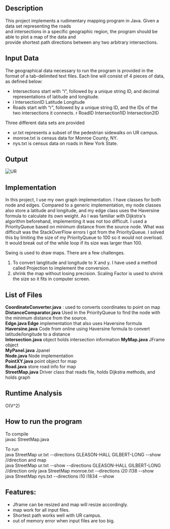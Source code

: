 
## Description 
This project implements a rudimentary mapping program in Java. Given a data set representing the roads  
and intersections in a specific geographic region, the program should be able to plot a map of the data and  
provide shortest path directions between any two arbitrary intersections.

## Input Data
The geographical data necessary to run the program is provided in the format of a tab-delimited text files.
Each line will consist of 4 pieces of data, as defined below:

* Intersections start with “i”, followed by a unique string ID, and decimal representations of latitude and longitude.
* i IntersectionID Latitude Longitude
* Roads start with “r”, followed by a unique string ID, and the IDs of the two intersections it connects.
r RoadID Intersection1ID Intersection2ID

 Three different data sets are provided 
 *  ur.txt represents a subset of the pedestrian sidewalks on UR campus. 
 *  monroe.txt is census data for Monroe County, NY.
 *  nys.txt is census data on roads in New York State.  
## Output 
![UR](https://github.com/lingluy/routeplanner2/blob/master/Project3/images/monroe.PNG)

## Implementation
 
In this project, I use my own graph implementation. I have classes for both node and edges. Compared to a generic implementation, my
node classes also store a latitude and longitude, and my edge class uses the Haversine formula to calculate its own weight. As I was
familiar with Dijkstra's algorithm beforehand, implementing it was not too difficult. I used a PriorityQueue based on minimum distance
from the source node. What was difficult was the StackOverFlow errors I got from the PriorityQueue. I solved this by limiting the size of
my PriorityQueue to 100 so it would not overload. It would break out of the while loop if its size was larger than 100. 

Swing is used to draw maps. There are a few challenges.
  1. To convert langtitude and longitude to X and y. I have used a method called  Projection to implement the conversion. 
  2. shrink the map without losing precision.  Scaling Factor is used to shrink the size so it fits in computer screen.


## List of Files
**CoordinateConverter.java** :  used to converts coordinates to point on map  
**DistanceComparator.java** Used in the PriorityQueue to find the node with the minimum distance from the source.  
**Edge.java Edge** implementation that also uses Haversine formula
**Haversine.java** Code from online using Haversine formula to convert latitude/longitude to a distance  
**Intersection.java** object holds intersection information 
**MyMap.java** JFrame object  
**MyPanel.java**  Jpanel  
**Node.java** Node implementation  
**PointXY.java**  point object for map  
**Road.java**  store road info for map  
**StreetMap.java**  Driver class that reads file, holds Dijkstra methods, and holds graph  

## Runtime Analysis
O(V^2)

## How to run the program 
To compile  
   javac StreetMap.java    

To run  
java StreetMap ur.txt  --directions GLEASON-HALL GILBERT-LONG  --show                   //direction and map  
java StreetMap ur.txt  --show --directions GLEASON-HALL GILBERT-LONG                    //direction only
java StreetMap monroe.txt  --directions i20 i138 --show       
java StreetMap nys.txt  --directions i10 i1834 --show


## Features:  
* Jframe can be resized and map will resize accordingly. 
* map work for all input files.
* Shortest path works well with UR campus.
* out of memory error when input files are too big.
